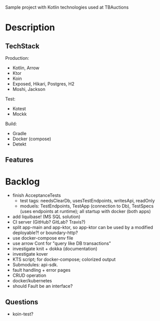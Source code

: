 Sample project with Kotlin technologies used at TBAuctions

# Description

## TechStack

Production:

* Kotlin, Arrow
* Ktor
* Koin
* Exposed, Hikari, Postgres, H2
* Moshi, Jackson

Test:

* Kotest
* Mockk

Build:

* Gradle
* Docker (compose)
* Detekt

## Features

# Backlog

* finish AcceptanceTests
  * test tags: needsClearDb, usesTestEndpoints, writesApi, readOnly
  * moduels: TestEndpoints, TestApp (connection to Db), TestSpecs (uses endpoints at runtime); all startup with docker (both apps)
* add liquibase! (MS SQL solution)
* CI server (GitHub? GitLab? Travis?)
* split app-main and app-ktor, so app-ktor can be used by a modified deployable?! or boundary-http?
* use docker-compose env file
* use arrow Cont for "query like DB transactions"
* investigate knit + dokka (documentation)
* investigate kover
* KTS script; for docker-compose; colorized output
* Submodules: api-sdk.
* fault handling + error pages
* CRUD operation
* docker/kubernetes
* should Fault be an interface?

## Questions

* koin-test?
